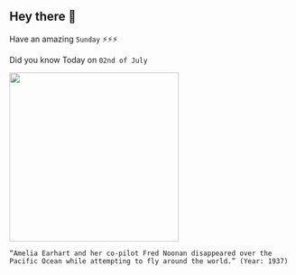 ## Hey there 👋
Have an amazing `Sunday` ⚡⚡⚡

Did you know Today on `02nd of July`
 
 [<img src="https://i.pinimg.com/236x/b1/93/2a/b1932a804e3e1a28a0a6e79825beadc3--history-mysteries-unsolved-mysteries.jpg" width="300" />](https://www.history.com/topics/exploration/what-happened-to-amelia-earhart#:~:text=On%20the%20morning%20of%20July,attempt%20to%20circumnavigate%20the%20globe.&text=A%20court%20order%20declared%20Earhart,18%20months%20after%20she%20disappeared.) 
 ```
“Amelia Earhart and her co-pilot Fred Noonan disappeared over the Pacific Ocean while attempting to fly around the world.” (Year: 1937)
```
